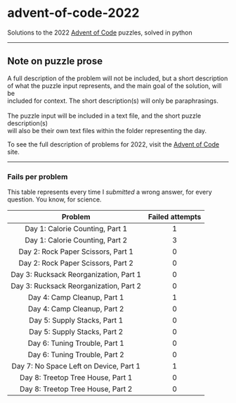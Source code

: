 # advent-of-code-2022

Solutions to the 2022 [Advent of Code](https://adventofcode.com/) puzzles, solved in python

---

## Note on puzzle prose

A full description of the problem will not be included, but a short description
\
of what the puzzle input represents, and the main goal of the solution, will be
\
included for context. The short description(s) will only be paraphrasings.
\
\
The puzzle input will be included in a text file, and the short puzzle description(s)
\
will also be their own text files within the folder representing the day.

To see the full description of problems for 2022, visit the [Advent of Code](https://adventofcode.com/2022/) site.

---

### Fails per problem

This table represents every time I _submitted_ a wrong answer, for every question.
You know, for science.

|           **Problem**                   | **Failed attempts** |
|:---------------------------------------:|:-------------------:|
| Day 1: Calorie Counting, Part 1         |          1          |
| Day 1: Calorie Counting, Part 2         |          3          |
| Day 2: Rock Paper Scissors, Part 1      |          0          |
| Day 2: Rock Paper Scissors, Part 2      |          0          |
| Day 3: Rucksack Reorganization, Part 1  |          0          |
| Day 3: Rucksack Reorganization, Part 2  |          0          |
| Day 4: Camp Cleanup, Part 1             |          1          |
| Day 4: Camp Cleanup, Part 2             |          0          |
| Day 5: Supply Stacks, Part 1            |          0          |
| Day 5: Supply Stacks, Part 2            |          0          |
| Day 6: Tuning Trouble, Part 1           |          0          |
| Day 6: Tuning Trouble, Part 2           |          0          |
| Day 7: No Space Left on Device, Part 1  |          1          |
| Day 8: Treetop Tree House, Part 1       |          0          |
| Day 8: Treetop Tree House, Part 2       |          0          |
